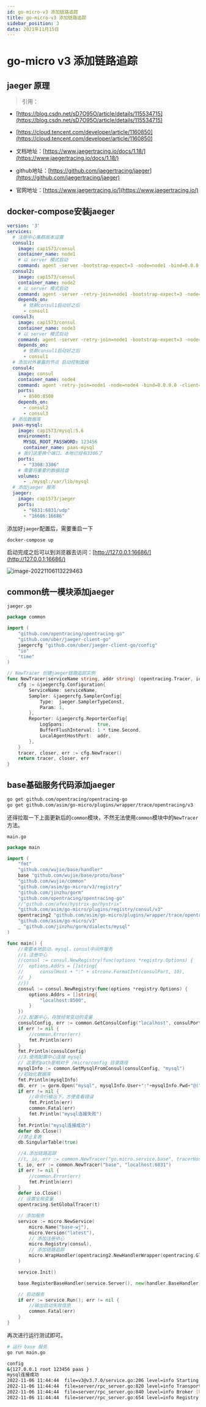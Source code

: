 ```yaml
---
id: go-micro-v3 添加链路追踪
title: go-micro-v3 添加链路追踪
sidebar_position: 3
data: 2021年11月15日
---
```


# go-micro v3 添加链路追踪

## jaeger 原理

>   引用：

-   [https://blog.csdn.net/sD7O95O/article/details/115534715](https://blog.csdn.net/sD7O95O/article/details/115534715)
-   [https://cloud.tencent.com/developer/article/1160850](https://cloud.tencent.com/developer/article/1160850)

-   文档地址：[https://www.jaegertracing.io/docs/1.18/](https://www.jaegertracing.io/docs/1.18/)

-   github地址：[https://github.com/jaegertracing/jaeger](https://github.com/jaegertracing/jaeger)
-   官网地址：[https://www.jaegertracing.io/](https://www.jaegertracing.io/)



## docker-compose安装jaeger

```yaml
version: '3'
services:
  # 注册中心集群版本设置
  consul1:
    image: cap1573/consul
    container_name: node1
    # 以 server 模式启动
    command: agent -server -bootstrap-expect=3 -node=node1 -bind=0.0.0.0 -client=0.0.0.0 -datacenter=dc1
  consul2:
    image: cap1573/consul
    container_name: node2
    # 以 server 模式启动
    command: agent -server -retry-join=node1 -bootstrap-expect=3 -node=node2 -bind=0.0.0.0 -client=0.0.0.0 -datacenter=dc1
    depends_on:
      # 依赖consul1启动好之后
      - consul1
  consul3:
    image: cap1573/consul
    container_name: node3
    # 以 server 模式启动
    command: agent -server -retry-join=node1 -bootstrap-expect=3 -node=node3 -bind=0.0.0.0 -client=0.0.0.0 -datacenter=dc1
    depends_on:
      # 依赖consul1启动好之后
      - consul1
  # 添加对外暴露的节点 启动控制面板
  consul4:
    image: consul
    container_name: node4
    command: agent -retry-join=node1 -node=node4 -bind=0.0.0.0 -client=0.0.0.0 -datacenter=dc1 -ui
    ports:
      - 8500:8500
    depends_on:
      - consul2
      - consul3
  # 添加数据库
  paas-mysql:
    image: cap1573/mysql:5.6
    environment:
      MYSQL_ROOT_PASSWORD: 123456
      container_name: paas-mysql
    # 我们这里换个端口，本地已经有3306了
    ports:
      - "3308:3306"
    # 需要将重要的数据挂盘
    volumes:
      - ./mysql:/var/lib/mysql
  # 添加jaeger 服务
  jaeger:
    image: cap1573/jaeger
    ports:
      - "6831:6831/udp"
      - "16686:16686"
```

添加好`jaeger`配置后，需要重启一下

```bash
docker-compose up
```



启动完成之后可以到浏览器去访问：[http://127.0.0.1:16686/](http://127.0.0.1:16686/)

![image-20221106113229463](https://virusoss.oss-cn-shanghai.aliyuncs.com/images/image-20221106113229463.png)



## common统一模块添加jaeger

`jaeger.go`

```go
package common

import (
	"github.com/opentracing/opentracing-go"
	"github.com/uber/jaeger-client-go"
	jaegercfg "github.com/uber/jaeger-client-go/config"
	"io"
	"time"
)

// NewTracer 创建jaeger链路追踪实例
func NewTracer(serviceName string, addr string) (opentracing.Tracer, io.Closer, error) {
	cfg := &jaegercfg.Configuration{
		ServiceName: serviceName,
		Sampler: &jaegercfg.SamplerConfig{
			Type:  jaeger.SamplerTypeConst,
			Param: 1,
		},
		Reporter: &jaegercfg.ReporterConfig{
			LogSpans:            true,
			BufferFlushInterval: 1 * time.Second,
			LocalAgentHostPort:  addr,
		},
	}
	tracer, closer, err := cfg.NewTracer()
	return tracer, closer, err
}

```



## base基础服务代码添加jaeger

```bash
go get github.com/opentracing/opentracing-go
go get github.com/asim/go-micro/plugins/wrapper/trace/opentracing/v3
```

还得拉取一下上面更新后的`common`模块，不然无法使用`common`模块中的`NewTracer`方法。



`main.go`

```go
package main

import (
    "fmt"
	"github.com/wujie/base/handler"
	base "github.com/wujie/base/proto/base"
	"github.com/wujie/common"
	"github.com/asim/go-micro/v3/registry"
	"github.com/jinzhu/gorm"
	"github.com/opentracing/opentracing-go"
	//"github.com/afex/hystrix-go/hystrix"
	"github.com/asim/go-micro/plugins/registry/consul/v3"
	opentracing2 "github.com/asim/go-micro/plugins/wrapper/trace/opentracing/v3"
	"github.com/asim/go-micro/v3"
	_ "github.com/jinzhu/gorm/dialects/mysql"
)

func main() {
	//需要本地启动，mysql，consul中间件服务
	//1.注册中心
	//consul := consul.NewRegistry(func(options *registry.Options) {
	//	options.Addrs = []string{
	//		consulHost + ":" + strconv.FormatInt(consulPort, 10),
	//	}
	//})
	consul := consul.NewRegistry(func(options *registry.Options) {
		options.Addrs = []string{
			"localhost:8500",
		}
	})
	//2.配置中心，存放经常变动的变量
	consulConfig, err := common.GetConsulConfig("localhost", consulPort, "/micro/config")
	if err != nil {
		//common.Error(err)
		fmt.Println(err)
	}
	fmt.Println(consulConfig)
	//3.使用配置中心连接 mysql
	// 这里的path是相对于 /micro/config 目录路径
	mysqlInfo := common.GetMysqlFromConsul(consulConfig, "mysql")
	//初始化数据库
	fmt.Println(mysqlInfo)
	db, err := gorm.Open("mysql", mysqlInfo.User+":"+mysqlInfo.Pwd+"@("+mysqlInfo.Host+":3308)/"+mysqlInfo.Database+"?charset=utf8&parseTime=True&loc=Local")
	if err != nil {
		//命令行输出下，方便查看错误
		fmt.Println(err)
		common.Fatal(err)
		fmt.Println("mysql连接失败")
	}
	fmt.Println("mysql连接成功")
	defer db.Close()
	//禁止复表
	db.SingularTable(true)

	//4.添加链路追踪
	//t, io, err := common.NewTracer("go.micro.service.base", tracerHost+":"+strconv.Itoa(tracerPort))
	t, io, err := common.NewTracer("base", "localhost:6831")
	if err != nil {
		//common.Error(err)
		fmt.Println(err)
	}
	defer io.Close()
	// 设置全局变量
	opentracing.SetGlobalTracer(t)

	// 添加服务
	service := micro.NewService(
		micro.Name("base-wj"),
		micro.Version("latest"),
		// 添加注册中心
		micro.Registry(consul),
		// 添加链路追踪
		micro.WrapHandler(opentracing2.NewHandlerWrapper(opentracing.GlobalTracer())),
	)

	service.Init()

	base.RegisterBaseHandler(service.Server(), new(handler.BaseHandler))

	// 启动服务
	if err := service.Run(); err != nil {
		//输出启动失败信息
		common.Fatal(err)
	}
}
```

再次进行运行测试即可。

```bash
# 运行 base 服务
go run main.go

config
&{127.0.0.1 root 123456 paas }
mysql连接成功
2022-11-06 11:44:44  file=v3@v3.7.0/service.go:206 level=info Starting [service] base-wj
2022-11-06 11:44:44  file=server/rpc_server.go:820 level=info Transport [http] Listening on [::]:57588
2022-11-06 11:44:44  file=server/rpc_server.go:840 level=info Broker [http] Connected to 127.0.0.1:57589
2022-11-06 11:44:44  file=server/rpc_server.go:654 level=info Registry [consul] Registering node: base-wj-f63478c8-3e87-45d9-92fb-0e6c1dac2959
```

